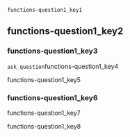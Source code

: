 ```ngMeta
functions-question1_key1
```
## functions-question1_key2
### functions-question1_key3
`ask_question`functions-question1_key4

functions-question1_key5

### functions-question1_key6
functions-question1_key7


functions-question1_key8